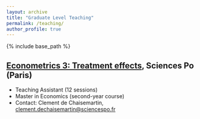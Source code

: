 ```yaml
---
layout: archive
title: "Graduate Level Teaching"
permalink: /teaching/
author_profile: true
---
```


{% include base_path %}

<a href="https://syllabus.sciencespo.fr/cours/202410/247601.html" target="_blank">Econometrics 3: Treatment effects</a>, Sciences Po (Paris)
-----
* Teaching Assistant (12 sessions)
* Master in Economics (second-year course)
* Contact: Clement de Chaisemartin, <a href="mailto:clement.dechaisemartin@sciencespo.fr">clement.dechaisemartin@sciencespo.fr</a> 
